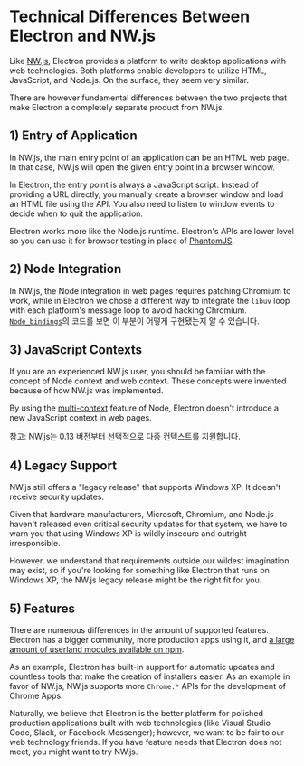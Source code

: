 # Technical Differences Between Electron and NW.js

Like [NW.js][nwjs], Electron provides a platform to write desktop applications with web technologies. Both platforms enable developers to utilize HTML, JavaScript, and Node.js. On the surface, they seem very similar.

There are however fundamental differences between the two projects that make Electron a completely separate product from NW.js.

## 1) Entry of Application

In NW.js, the main entry point of an application can be an HTML web page. In that case, NW.js will open the given entry point in a browser window.

In Electron, the entry point is always a JavaScript script. Instead of providing a URL directly, you manually create a browser window and load an HTML file using the API. You also need to listen to window events to decide when to quit the application.

Electron works more like the Node.js runtime. Electron's APIs are lower level so you can use it for browser testing in place of [PhantomJS](https://phantomjs.org/).

## 2) Node Integration

In NW.js, the Node integration in web pages requires patching Chromium to work, while in Electron we chose a different way to integrate the `libuv` loop with each platform's message loop to avoid hacking Chromium. [`Node_bindings`][node-bindings]의 코드를 보면 이 부분이 어떻게 구현됐는지 알 수 있습니다.

## 3) JavaScript Contexts

If you are an experienced NW.js user, you should be familiar with the concept of Node context and web context. These concepts were invented because of how NW.js was implemented.

By using the [multi-context](https://github.com/nodejs/node-v0.x-archive/commit/756b622) feature of Node, Electron doesn't introduce a new JavaScript context in web pages.

참고: NW.js는 0.13 버전부터 선택적으로 다중 컨텍스트를 지원합니다.

## 4) Legacy Support

NW.js still offers a "legacy release" that supports Windows XP. It doesn't receive security updates.

Given that hardware manufacturers, Microsoft, Chromium, and Node.js haven't released even critical security updates for that system, we have to warn you that using Windows XP is wildly insecure and outright irresponsible.

However, we understand that requirements outside our wildest imagination may exist, so if you're looking for something like Electron that runs on Windows XP, the NW.js legacy release might be the right fit for you.

## 5) Features

There are numerous differences in the amount of supported features. Electron has a bigger community, more production apps using it, and [a large amount of userland modules available on npm][electron-modules].

As an example, Electron has built-in support for automatic updates and countless tools that make the creation of installers easier. As an example in favor of NW.js, NW.js supports more `Chrome.*` APIs for the development of Chrome Apps.

Naturally, we believe that Electron is the better platform for polished production applications built with web technologies (like Visual Studio Code, Slack, or Facebook Messenger); however, we want to be fair to our web technology friends. If you have feature needs that Electron does not meet, you might want to try NW.js.

[nwjs]: https://nwjs.io/
[electron-modules]: https://www.npmjs.com/search?q=electron
[node-bindings]: https://github.com/electron/electron/tree/master/lib/common
